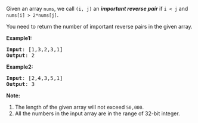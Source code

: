 <p>Given an array <code>nums</code>, we call <code>(i, j)</code> an <b><i>important reverse pair</i></b> if <code>i &lt; j</code> and <code>nums[i] &gt; 2*nums[j]</code>.</p>

<p>You need to return the number of important reverse pairs in the given array.</p>

<p><b>Example1:</b>
<pre>
<b>Input</b>: [1,3,2,3,1]
<b>Output</b>: 2
</pre></p>

<p><b>Example2:</b>
<pre>
<b>Input</b>: [2,4,3,5,1]
<b>Output</b>: 3
</pre></p>

<p><b>Note:</b><br>
<ol>
<li>The length of the given array will not exceed <code>50,000</code>.</li>
<li>All the numbers in the input array are in the range of 32-bit integer.</li>
</ol>
</p>